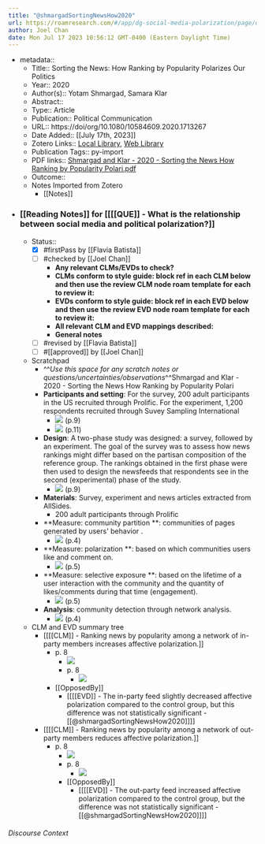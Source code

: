 ```yaml
---
title: "@shmargadSortingNewsHow2020"
url: https://roamresearch.com/#/app/dg-social-media-polarization/page/qIaHzJzM2
author: Joel Chan
date: Mon Jul 17 2023 10:56:12 GMT-0400 (Eastern Daylight Time)
---
```


- metadata::
    - Title:: Sorting the News: How Ranking by Popularity Polarizes Our Politics
    - Year:: 2020
    - Author(s):: Yotam Shmargad, Samara Klar
    - Abstract::
    - Type:: Article
    - Publication:: Political Communication
    - URL:: https://doi/org/10.1080/10584609.2020.1713267
    - Date Added:: [[July 17th, 2023]]
    - Zotero Links:: [Local Library](zotero://select/groups/4985507/items/9MHGZPF6), [Web Library](https://www.zotero.org/groups/4985507/items/9MHGZPF6)
    - Publication Tags:: py-import
    - PDF links:: [Shmargad and Klar - 2020 - Sorting the News How Ranking by Popularity Polari.pdf](zotero://open-pdf/groups/4985507/items/YZ6JC53M)
    - Outcome::
    - Notes Imported from Zotero
        - [[Notes]]
- ### [[Reading Notes]] for [[[[QUE]] - What is the relationship between social media and political polarization?]]
    - Status::
        - [x] #firstPass by [[Flavia Batista]]
        - [ ] #checked by [[Joel Chan]]
            - **Any relevant CLMs/EVDs to check?**
            - **CLMs conform to style guide: block ref in each CLM below and then use the review CLM node roam template for each to review it:**
            - **EVDs conform to style guide: block ref in each EVD below and then use the review EVD node roam template for each to review it:**
            - **All relevant CLM and EVD mappings described:**
            - **General notes**
        - [ ] #revised by [[Flavia Batista]]
        - [ ] #[[approved]] by [[Joel Chan]]
    - Scratchpad
        - ^^_Use this space for any scratch notes or questions/uncertainties/observations_^^Shmargad and Klar - 2020 - Sorting the News How Ranking by Popularity Polari
        - **Participants and setting**:  For the survey, 200 adult participants in the US recruited through Prolific. For the experiment, 1,200 respondents recruited through Suvey Sampling International
            - ![](https://firebasestorage.googleapis.com/v0/b/firescript-577a2.appspot.com/o/imgs%2Fapp%2Fdg-social-media-polarization%2FFSqp40G_iB.11.32%20PM.png?alt=media&token=723ddfd7-9d4f-49d8-be93-8f752f7fc3aa) (p.9)
            - ![](https://firebasestorage.googleapis.com/v0/b/firescript-577a2.appspot.com/o/imgs%2Fapp%2Fdg-social-media-polarization%2FtLkoT1sMF0.14.57%20PM.png?alt=media&token=fe737e8b-4afd-46e1-a20c-997dd48c6120) (p.11)
        - **Design**: A two-phase study was designed: a survey, followed by an experiment. The goal of the survey was to assess how news rankings might differ based on the partisan composition of the reference group. The rankings obtained in the first phase were then used to design the newsfeeds that respondents see in the second (experimental) phase of the study.
            - ![](https://firebasestorage.googleapis.com/v0/b/firescript-577a2.appspot.com/o/imgs%2Fapp%2Fdg-social-media-polarization%2FfaMtBypr1b.04.38%20PM.png?alt=media&token=199b99e5-0f3a-4cf6-b0f7-29b7ab521cfb) (p.9)
        - **Materials**: Survey, experiment and news articles extracted from AllSides.
            - 200 adult participants through Prolific
        - **Measure: community partition **: communities of pages generated by users' behavior .
            - ![](https://firebasestorage.googleapis.com/v0/b/firescript-577a2.appspot.com/o/imgs%2Fapp%2Fdg-social-media-polarization%2FtzV387BLqA.47.56%20PM.png?alt=media&token=e8e7990a-b7af-4171-a38a-c15a3cb7bffb) (p.4)
        - **Measure: polarization **: based on which communities users like and comment on.
            - ![](https://firebasestorage.googleapis.com/v0/b/firescript-577a2.appspot.com/o/imgs%2Fapp%2Fdg-social-media-polarization%2F2O3lTffPwv.52.15%20PM.png?alt=media&token=3ed04537-2111-4774-be78-04aa689b9091) (p.5)
        - **Measure: selective exposure **: based on the lifetime of a user interaction with the community and the quantity of likes/comments during that time (engagement).
            - ![](https://firebasestorage.googleapis.com/v0/b/firescript-577a2.appspot.com/o/imgs%2Fapp%2Fdg-social-media-polarization%2FeeAFpEMQvT.55.03%20PM.png?alt=media&token=59ac0cc2-4603-47ef-a9c0-afee4e581bf2) (p.5)
        - **Analysis**: community detection through network analysis.
            - ![](https://firebasestorage.googleapis.com/v0/b/firescript-577a2.appspot.com/o/imgs%2Fapp%2Fdg-social-media-polarization%2FGm6H9lIUHI.42.24%20PM.png?alt=media&token=0f03aeb6-b077-4109-ad2c-710fef10c6e9) (p.4)
    - CLM and EVD summary tree
        - [[[[CLM]] - Ranking news by popularity among a network of in-party members increases affective polarization.]]
            - p. 8
                - ![](https://firebasestorage.googleapis.com/v0/b/firescript-577a2.appspot.com/o/imgs%2Fapp%2Fdg-social-media-polarization%2F-9BDRf-WjD.04.44%20PM.png?alt=media&token=7050502d-8d9a-47d2-8c17-4fc34b2c0aaf)
                - p. 8
                    - ![](https://firebasestorage.googleapis.com/v0/b/firescript-577a2.appspot.com/o/imgs%2Fapp%2Fdg-social-media-polarization%2FJgahOs1XfF.05.03%20PM.png?alt=media&token=6351c36c-bb38-427b-9766-9ed79d40a296)
            - [[OpposedBy]]
                - [[[[EVD]] - The in-party feed slightly decreased affective polarization compared to the control group, but this difference was not statistically significant  - [[@shmargadSortingNewsHow2020]]]]
        - [[[[CLM]] - Ranking news by popularity among a network of out-party members reduces affective polarization.]]
            - p. 8
                - ![](https://firebasestorage.googleapis.com/v0/b/firescript-577a2.appspot.com/o/imgs%2Fapp%2Fdg-social-media-polarization%2F-9BDRf-WjD.04.44%20PM.png?alt=media&token=7050502d-8d9a-47d2-8c17-4fc34b2c0aaf)
                - p. 8
                    - ![](https://firebasestorage.googleapis.com/v0/b/firescript-577a2.appspot.com/o/imgs%2Fapp%2Fdg-social-media-polarization%2FJgahOs1XfF.05.03%20PM.png?alt=media&token=6351c36c-bb38-427b-9766-9ed79d40a296)
                - [[OpposedBy]]
                    - [[[[EVD]] - The out-party feed increased affective polarization compared to the control group, but the difference was not statistically significant   - [[@shmargadSortingNewsHow2020]]]]

###### Discourse Context


